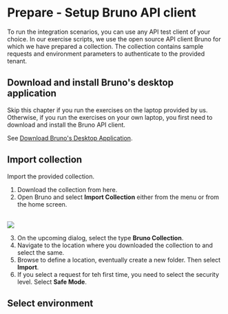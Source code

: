 # Prepare - Setup Bruno API client

To run the integration scenarios, you can use any API test client of your choice. In our exercise scripts,
we use the open source API client Bruno for which we have prepared a collection.
The collection contains sample requests and environment parameters to authenticate to the provided tenant.

## Download and install Bruno's desktop application

Skip this chapter if you run the exercises on the laptop provided by us.
Otherwise, if you run the exercises on your own laptop, you first need to download and install the Bruno API client.

See [Download Bruno's Desktop Application](https://docs.usebruno.com/get-started/bruno-basics/download).

## Import collection

Import the provided collection.

1. Download the collection from here.
2. Open Bruno and select **Import Collection** either from the menu or from the home screen.

<br>![](/exercises/ex3/images/bruno_import_collection.png)

3. On the upcoming dialog, select the type **Bruno Collection**.
4. Navigate to the location where you downloaded the collection to and select the same.
5. Browse to define a location, eventually create a new folder. Then select **Import**.
6. If you select a request for teh first time, you need to select the security level. Select **Safe Mode**.

## Select environment
